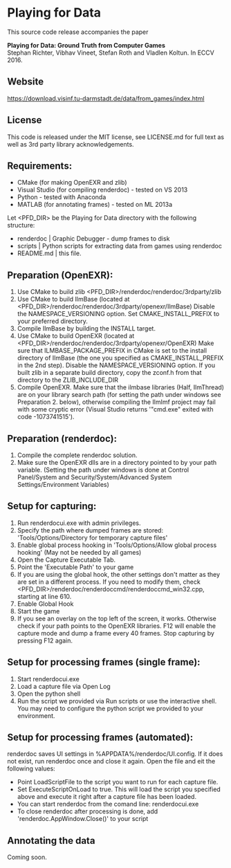 Playing for Data
===============================================================================

This source code release accompanies the paper  

**Playing for Data: Ground Truth from Computer Games**  
Stephan Richter, Vibhav Vineet, Stefan Roth and Vladlen Koltun. In ECCV 2016.  


Website
-------------------------------------------------------------------------------
https://download.visinf.tu-darmstadt.de/data/from_games/index.html


License
-------------------------------------------------------------------------------
This code is released under the MIT license, see LICENSE.md for full text as well as 3rd party library acknowledgements.

Requirements:
-------------------------------------------------------------------------------
* CMake (for making OpenEXR and zlib)
* Visual Studio (for compiling renderdoc) - tested on VS 2013
* Python - tested with Anaconda
* MATLAB (for annotating frames) - tested on ML 2013a


Let <PFD_DIR> be the Playing for Data directory with the following structure:

* renderdoc  | Graphic Debugger - dump frames to disk
* scripts    | Python scripts for extracting data from games using renderdoc
* README.md  | this file.


Preparation (OpenEXR):
-------------------------------------------------------------------------------
1. Use CMake to build zlib <PFD_DIR>/renderdoc/renderdoc/3rdparty/zlib
2. Use CMake to build IlmBase (located at <PFD_DIR>/renderdoc/renderdoc/3rdparty/openexr/IlmBase)
   Disable the NAMESPACE_VERSIONING option.
   Set CMAKE_INSTALL_PREFIX to your preferred directory.   
3. Compile IlmBase by building the INSTALL target.
4. Use CMake to build OpenEXR (located at <PFD_DIR>/renderdoc/renderdoc/3rdparty/openexr/OpenEXR)
   Make sure that ILMBASE_PACKAGE_PREFIX in CMake is set to the install directory of IlmBase 
   (the one you specified as CMAKE_INSTALL_PREFIX in the 2nd step). 
   Disable the NAMESPACE_VERSIONING option.
   If you built zlib in a separate build directory, copy the zconf.h from that directory to the ZLIB_INCLUDE_DIR
5. Compile OpenEXR. Make sure that the ilmbase libraries (Half, IlmThread) are on your library search path 
   (for setting the path under windows see Preparation 2. below), 
   otherwise compiling the IlmImf project may fail with some cryptic error (Visual Studio returns '"cmd.exe" exited with code -1073741515').
   

Preparation (renderdoc):
-------------------------------------------------------------------------------
1. Compile the complete renderdoc solution.
2. Make sure the OpenEXR dlls are in a directory pointed to by your path variable.
   (Setting the path under windows is done at
    Control Panel/System and Security/System/Advanced System Settings/Environment Variables)



Setup for capturing:
-------------------------------------------------------------------------------
1. Run renderdocui.exe with admin privileges.
2. Specify the path where dumped frames are stored: 'Tools/Options/Directory for temporary capture files'
3. Enable global process hooking in 'Tools/Options/Allow global process hooking' (May not be needed by all games)
4. Open the Capture Executable Tab.
5. Point the 'Executable Path' to your game
6. If you are using the global hook, the other settings don't matter as they are set in a different process.
   If you need to modify them, check <PFD_DIR>/renderdoc/renderdoccmd/renderdoccmd_win32.cpp, starting at line 610.
7. Enable Global Hook
8. Start the game
9. If you see an overlay on the top left of the screen, it works. Otherwise check if your path points to the OpenEXR libraries.
   F12 will enable the capture mode and dump a frame every 40 frames. Stop capturing by pressing F12 again.


Setup for processing frames (single frame):
-------------------------------------------------------------------------------
1. Start renderdocui.exe
2. Load a capture file via Open Log
3. Open the python shell
4. Run the script we provided via Run scripts or use the interactive shell.
   You may need to configure the python script we provided to your environment.


Setup for processing frames (automated):
-------------------------------------------------------------------------------
renderdoc saves UI settings in %APPDATA%/renderdoc/UI.config. 
If it does not exist, run renderdoc once and close it again.
Open the file and eit the following values:

* Point LoadScriptFile to the script you want to run for each capture file.
* Set ExecuteScriptOnLoad to true. This will load the script you specified above
  and execute it right after a capture file has been loaded.
* You can start renderdoc from the comand line: renderdocui.exe <path to capture file>
* To close renderdoc after processing is done, add 'renderdoc.AppWindow.Close()' to your script


Annotating the data
-------------------------------------------------------------------------------
Coming soon.